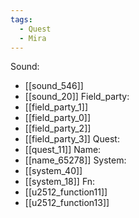 ```yaml
---
tags:
  - Quest
  - Mira
---
```

Sound:
- [[sound_546]]
- [[sound_20]]
Field_party:
- [[field_party_1]]
- [[field_party_0]]
- [[field_party_2]]
- [[field_party_3]]
Quest:
- [[quest_11]]
Name:
- [[name_65278]]
System:
- [[system_40]]
- [[system_18]]
Fn:
- [[u2512_function11]]
- [[u2512_function13]]
